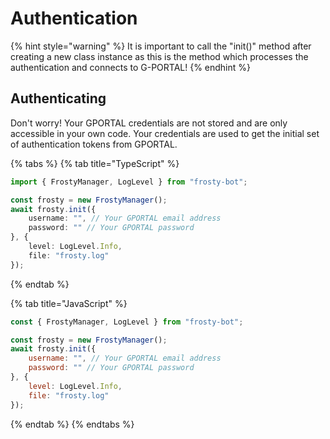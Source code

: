 # Authentication

{% hint style="warning" %}
It is important to call the "init()" method after creating a new class instance as this is the method which processes the authentication and connects to G-PORTAL!
{% endhint %}

## Authenticating <a href="#authenticating" id="authenticating"></a>

Don't worry! Your GPORTAL credentials are not stored and are only accessible in your own code. Your credentials are used to get the initial set of authentication tokens from GPORTAL.

{% tabs %}
{% tab title="TypeScript" %}
```typescript
import { FrostyManager, LogLevel } from "frosty-bot";

const frosty = new FrostyManager();
await frosty.init({
    username: "", // Your GPORTAL email address
    password: "" // Your GPORTAL password
}, {
    level: LogLevel.Info,
    file: "frosty.log"
});
```
{% endtab %}

{% tab title="JavaScript" %}
```javascript
const { FrostyManager, LogLevel } from "frosty-bot";

const frosty = new FrostyManager();
await frosty.init({
    username: "", // Your GPORTAL email address
    password: "" // Your GPORTAL password
}, {
    level: LogLevel.Info,
    file: "frosty.log"
});
```
{% endtab %}
{% endtabs %}
